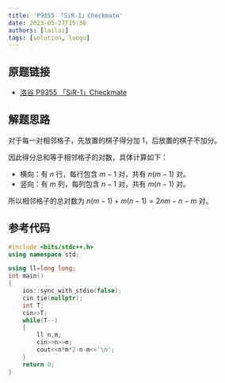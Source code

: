 ```yaml
---
title: 'P9355 「SiR-1」Checkmate'
date: 2023-05-27T15:56
authors: [lailai]
tags: [solution, luogu]
---
```


## 原题链接

- [洛谷 P9355 「SiR-1」Checkmate](https://www.luogu.com.cn/problem/P9355)

<!-- truncate -->

## 解题思路

对于每一对相邻格子，先放置的棋子得分加 $1$，后放置的棋子不加分。

因此得分总和等于相邻格子的对数，具体计算如下：

- 横向：有 $n$ 行，每行包含 $m-1$ 对，共有 $n(m-1)$ 对。
- 竖向：有 $m$ 列，每列包含 $n-1$ 对，共有 $m(n-1)$ 对。

所以相邻格子的总对数为 $n(m-1)+m(n-1)=2nm-n-m$ 对。

## 参考代码

```cpp
#include <bits/stdc++.h>
using namespace std;

using ll=long long;
int main()
{
	ios::sync_with_stdio(false);
	cin.tie(nullptr);
	int T;
	cin>>T;
	while(T--)
	{
		ll n,m;
		cin>>n>>m;
		cout<<n*m*2-n-m<<'\n';
	}
	return 0;
}
```
